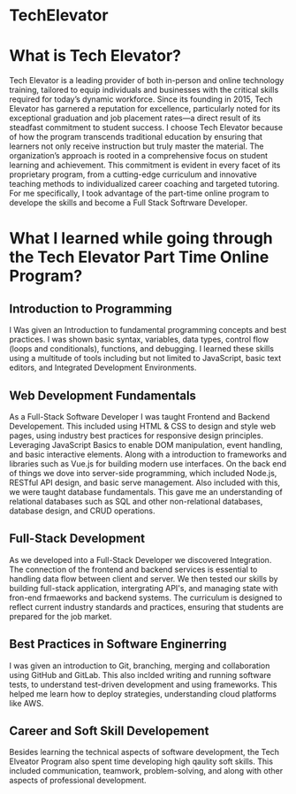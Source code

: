# TechElevator
<div>
  <h1> What is Tech Elevator?</h1>
  <p>Tech Elevator is a leading provider of both in-person and online technology training, tailored to equip individuals and businesses with the critical skills required for today’s dynamic workforce. Since its founding in 2015, Tech Elevator has garnered a reputation for excellence, particularly noted for its exceptional graduation and job placement rates—a direct result of its steadfast commitment to student success. I choose Tech Elevator because of how the program transcends traditional education by ensuring that learners not only receive instruction but truly master the material. The organization’s approach is rooted in a comprehensive focus on student learning and achievement. This commitment is evident in every facet of its proprietary program, from a cutting-edge curriculum and innovative teaching methods to individualized career coaching and targeted tutoring. For me specifically, I took advantage of the part-time online program to develope the skills and become a Full Stack Softrware Developer.
  </p>
</div>
<div>
  <h1> What I learned while going through the Tech Elevator Part Time Online Program?</h1>
</div>
<div>
  <h2>Introduction to Programming</h2>
  <p>
   I Was given an Introduction to fundamental programming concepts and best practices. I was shown basic syntax, variables, data types, control flow (loops and conditionals), functions, and debugging. I learned these skills using a multitude of tools including but not limited to JavaScript, basic text editors, and Integrated Development Environments.
  </p>
</div> 
<div>
  <h2>Web Development Fundamentals</h2>
  <p>
    As a Full-Stack Software Developer I was taught Frontend and Backend Developement. This included using HTML & CSS to design and style web pages, using industry best practices for responsive design principles. Leveraging JavaScript Basics to enable DOM manipulation, event handling, and basic interactive elements. Along with a introduction to frameworks and libraries such as Vue.js for building modern use interfaces.
    On the back end of things we dove into server-side programming, which included Node.js, RESTful API design, and basic serve management. Also included with this, we were taught database fundamentals. This gave me an understanding of relational databases such as SQL and other non-relational databases, database design, and CRUD operations.
  </p>
</div>
<div>
  <h2>Full-Stack Development</h2>
  <p>
    As we developed into a Full-Stack Developer we discovered Integration. The connection of the frontend and backend services is essential to handling data flow between client and server. We then tested our skills by building full-stack application, intergrating API's, and managing state with fron-end frmaeworks and backend systems. The curriculum is designed to reflect current industry standards and practices, ensuring that students are prepared for the job market.
  </p>
</div>
<div>
  <h2>Best Practices in Software Enginerring</h2>
  <p>
    I was given an introduction to Git, branching, merging and collaboration using GitHub and GitLab. This also inclded  writing and running software tests, to understand test-driven development and using frameworks. This helped me learn how to deploy strategies, understanding cloud platforms like AWS.
  </p>
</div>
<div>
  <h2>Career and Soft Skill Developement</h2>
  <p>
    Besides learning the technical aspects of software development, the Tech Elveator Program also spent time developing high qaulity soft skills. This included communication, teamwork, problem-solving, and along with other aspects of professional development.
  </p>
</div>
